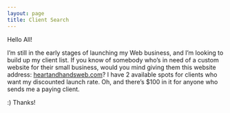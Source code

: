 ```yaml
---
layout: page
title: Client Search
---
```


Hello All!

I’m still in the early stages of launching my Web business, and I’m looking to build up my client list. If you know of somebody who’s in need of a custom website for their small business, would you mind giving them this website address: [heartandhandsweb.com](http://www.heartandhandsweb.com)? I have 2 available spots for clients who want my discounted launch rate. Oh, and there’s $100 in it for anyone who sends me a paying client.

:) Thanks!
